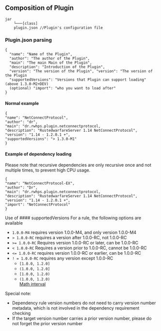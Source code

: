 ## Composition of Plugin
```
jar
    └───[class]
    plugin.json //Plugin's configuration file          
```

### Plugin.json parsing
```
{
  "name": "Name of the Plugin",
  "author": "The author of the Plugin",
  "main": "The main Main of the Plugin",
  "description": "Introduction of the Plugin",
  "version": "The version of the Plugin", "version": "The version of the Plugin
  "supportedVersions": "Versions that Plugin can support loading" (above 1.3.0-M2+DEV)
  (optional) "import": "who you want to load after"
}
```

#### Normal example
```
{
"name": "NetConnectProtocol",
"author": "dr",
"main": "dr.rwhps.plugin.netconnectprotocol,
"description": "RustedwarfareServer 1.14 NetConnectProtocol",
"version": "1.14 - 1.2.0.1 +",
"supportedVersions": "> 1.3.0-M1"
}
```

#### Example of dependency loading
Please note that recursive dependencies are only recursive once and not multiple times, to prevent high CPU usage.
```
{
"name": "NetConnectProtocol-EX",
"author": "Dr",
"main": "dr.rwhps.plugin.netconnectprotocol,
"description": "RustedwarfareServer 1.14 NetConnectProtocol",
"version": "1.14 - 1.2.0.1 +",
"import": "NetConnectProtocol"
}
```

Use of #### supportedVersions
For a rule, the following options are available
- `1.0.0-M4` requires version 1.0.0-M4, and only version 1.0.0-M4
- `> 1.0.0-RC` requires a version after 1.0.0-RC, not 1.0.0-RC
- `>= 1.0.0-RC` Requires version 1.0.0-RC or later, can be 1.0.0-RC
- `< 1.0.0-RC` Requires a version prior to 1.0.0-RC, cannot be 1.0.0-RC
- `<= 1.0.0-RC` requires version 1.0.0-RC or earlier, can be 1.0.0-RC
- `! = 1.0.0-RC` requires any version except 1.0.0-RC
  - `[1.0.0, 1.2.0]`
  - `(1.0.0, 1.2.0]`
  - `[1.0.0, 1.2.0)`
  - `(1.0.0, 1.2.0)`  
    [Math interval](https://baike.baidu.com/item/%E5%8C%BA%E9%97%B4/1273117)

Special note:
- Dependency rule version numbers do not need to carry version number metadata, which is not involved in the dependency requirement checking
- If the target version number carries a prior version number, please do not forget the prior version number
